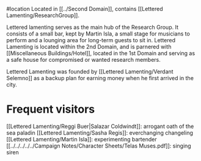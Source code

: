 #location 
Located in [[../Second Domain]], contains [[Lettered Lamenting/ResearchGroup]].

Lettered lamenting serves as the main hub of the Research Group. It consists of a small bar, kept by Martin Isla, a small stage for musicians to perform and a lounging area for long-term guests to sit in. Lettered Lamenting is located within the 2nd Domain, and is parnered with [[Miscellaneous Buildings/Hotel]], located in the 1st Domain and serving as a safe house for compromised or wanted research members.

Lettered Lamenting was founded by [[Lettered Lamenting/Verdant Selemno]] as a backup plan for earning money when he first arrived in the city.

# Frequent visitors
[[Lettered Lamenting/Reggi Buer|Salazar Coldwindt]]: arrogant oath of the sea paladin
[[Lettered Lamenting/Sasha Regis]]: everchanging changeling 
[[Lettered Lamenting/Martin Isla]]: experimenting bartender
[[../../../../../Campaign Notes/Character Sheets/Telas Muses.pdf]]: singing siren
